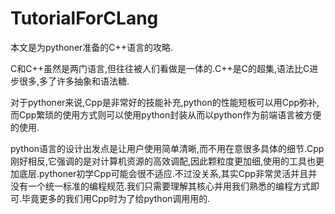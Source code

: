 # TutorialForCLang

本文是为pythoner准备的C++语言的攻略.

C和C++虽然是两门语言,但往往被人们看做是一体的.C++是C的超集,语法比C进步很多,多了许多抽象和语法糖.

对于pythoner来说,Cpp是非常好的技能补充,python的性能短板可以用Cpp弥补,而Cpp繁琐的使用方式则可以使用python封装从而以python作为前端语言被方便的使用.

python语言的设计出发点是让用户使用简单清晰,而不用在意很多具体的细节.Cpp刚好相反,它强调的是对计算机资源的高效调配,因此颗粒度更加细,使用的工具也更加底层.pythoner初学Cpp可能会很不适应.不过没关系,其实Cpp非常灵活并且并没有一个统一标准的编程规范.我们只需要理解其核心并用我们熟悉的编程方式即可.毕竟更多的我们用Cpp时为了给python调用用的.